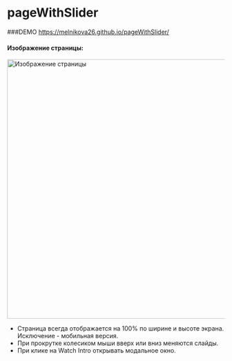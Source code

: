 ﻿# pageWithSlider
###DEMO https://melnikova26.github.io/pageWithSlider/

<h4>Изображение страницы:</h4>
<img width="600" src="https://user-images.githubusercontent.com/106463796/232125419-7a4518b8-c7ce-4940-83e7-b5c474b7b23e.png" alt="Изображение страницы">
<ul>
<li>Страница всегда отображается на 100% по ширине и высоте экрана. Исключение - мобильная версия.</li>
<li>При прокрутке колесиком мыши вверх или вниз меняются слайды.</li>
<li>При клике на Watch Intro открывать модальное окно. </li>
</ul>
